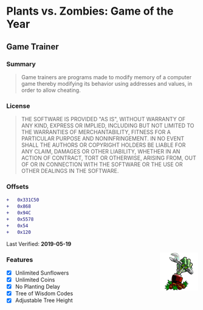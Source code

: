 # Plants vs. Zombies: Game of the Year
## Game Trainer

### Summary
> Game trainers are programs made to modify memory of a computer game
thereby modifying its behavior using addresses and values, in order to allow cheating.

### License
> THE SOFTWARE IS PROVIDED "AS IS", WITHOUT WARRANTY OF ANY KIND, EXPRESS OR
IMPLIED, INCLUDING BUT NOT LIMITED TO THE WARRANTIES OF MERCHANTABILITY,
FITNESS FOR A PARTICULAR PURPOSE AND NONINFRINGEMENT. IN NO EVENT SHALL THE
AUTHORS OR COPYRIGHT HOLDERS BE LIABLE FOR ANY CLAIM, DAMAGES OR OTHER
LIABILITY, WHETHER IN AN ACTION OF CONTRACT, TORT OR OTHERWISE, ARISING FROM,
OUT OF OR IN CONNECTION WITH THE SOFTWARE OR THE USE OR OTHER DEALINGS IN THE
SOFTWARE.

### Offsets
```diff
+   0x331C50
+   0x868
+   0x94C
+   0x5578
+   0x54
+   0x120
```
Last Verified: **2019-05-19**

<img style="cursor: default;" align="right" width="100" height="100" src="img/logo.png">

### Features
- [x] Unlimited Sunflowers
- [x] Unlimited Coins
- [x] No Planting Delay
- [x] Tree of Wisdom Codes
- [x] Adjustable Tree Height
